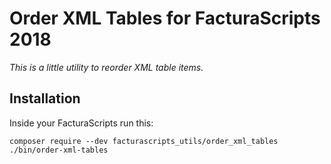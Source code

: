 # Order XML Tables for FacturaScripts 2018
*This is a little utility to reorder XML table items.*

## Installation
Inside your FacturaScripts run this:
```
composer require --dev facturascripts_utils/order_xml_tables
./bin/order-xml-tables
```
